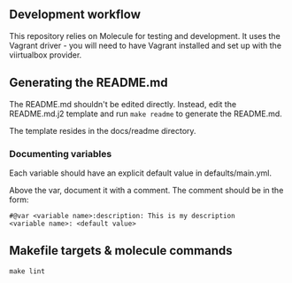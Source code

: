 ## Development workflow

This repository relies on Molecule for testing and development.
It uses the Vagrant driver - you will need to have Vagrant installed and set up with the
viirtualbox provider.

## Generating the README.md

The README.md shouldn't be edited directly. Instead, edit the README.md.j2 template and run
`make readme` to generate the README.md.

The template resides in the docs/readme directory.

### Documenting variables
Each variable should have an explicit default value in defaults/main.yml.

Above the var, document it with a comment. The comment should be in the form:

```
#@var <variable name>:description: This is my description
<variable name>: <default value>
```

## Makefile targets & molecule commands

```
make lint